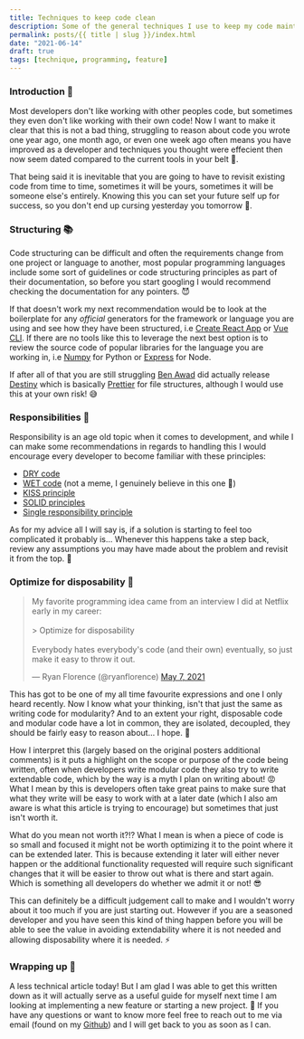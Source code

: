 ```yaml
---
title: Techniques to keep code clean
description: Some of the general techniques I use to keep my code maintainable over time 🎓
permalink: posts/{{ title | slug }}/index.html
date: "2021-06-14"
draft: true
tags: [technique, programming, feature]
---
```


### Introduction 🚀

Most developers don't like working with other peoples code, but sometimes they even don't like working with their own code! Now I want to make it clear that this is not a bad thing, struggling to reason about code you wrote one year ago, one month ago, or even one week ago often means you have improved as a developer and techniques you thought were effecient then now seem dated compared to the current tools in your belt 🔨.

That being said it is inevitable that you are going to have to revisit existing code from time to time, sometimes it will be yours, sometimes it will be someone else's entirely. Knowing this you can set your future self up for success, so you don't end up cursing yesterday you tomorrow 🤬.

### Structuring 📚

Code structuring can be difficult and often the requirements change from one project or language to another, most popular programming languages include some sort of guidelines or code structuring principles as part of their documentation, so before you start googling I would recommend checking the documentation for any pointers. 😈

If that doesn't work my next recommendation would be to look at the boilerplate for any _official_ generators for the framework or language you are using and see how they have been structured, i.e [Create React App](https://reactjs.org/docs/create-a-new-react-app.html#create-react-app) or [Vue CLI](https://cli.vuejs.org/). If there are no tools like this to leverage the next best option is to review the source code of popular libraries for the language you are working in, i.e [Numpy](https://github.com/numpy/numpy) for Python or [Express](https://github.com/expressjs/express) for Node.

If after all of that you are still struggling [Ben Awad](https://twitter.com/benawad) did actually release [Destiny](https://github.com/benawad/destiny) which is basically [Prettier](https://prettier.io/) for file structures, although I would use this at your own risk! 😅

### Responsibilities 🤏

Responsibility is an age old topic when it comes to development, and while I can make some recommendations in regards to handling this I would encourage every developer to become familiar with these principles:

- [DRY code](https://en.wikipedia.org/wiki/Don%27t_repeat_yourself)
- [WET code](https://www.deconstructconf.com/2019/dan-abramov-the-wet-codebase) (not a meme, I genuinely believe in this one 🙏)
- [KISS principle](https://en.wikipedia.org/wiki/KISS_principle)
- [SOLID principles](https://en.wikipedia.org/wiki/KISS_principle)
- [Single responsibility principle](https://en.wikipedia.org/wiki/Single-responsibility_principle)

As for my advice all I will say is, if a solution is starting to feel too complicated it probably is... Whenever this happens take a step back, review any assumptions you may have made about the problem and revisit it from the top. 🚀

### Optimize for disposability 🚮

<blockquote class="twitter-tweet">
    <p lang="en" dir="ltr">My favorite programming idea came from an interview I did at Netflix early in my career:<br><br>&gt; Optimize for disposability<br><br>Everybody hates everybody&#39;s code (and their own) eventually, so just make it easy to throw it out.</p>
    &mdash; Ryan Florence (@ryanflorence)
    <a href="https://twitter.com/ryanflorence/status/1390709000224706565?ref_src=twsrc%5Etfw">May 7, 2021</a>
</blockquote>

This has got to be one of my all time favourite expressions and one I only heard recently. Now I know what your thinking, isn't that just the same as writing code for modularity? And to an extent your right, disposable code and modular code have a lot in common, they are isolated, decoupled, they should be fairly easy to reason about... I hope. 🤣

How I interpret this (largely based on the original posters additional comments) is it puts a highlight on the scope or purpose of the code being written, often when developers write modular code they also try to write extendable code, which by the way is a myth I plan on writing about! 😡 What I mean by this is developers often take great pains to make sure that what they write will be easy to work with at a later date (which I also am aware is what this article is trying to encourage) but sometimes that just isn't worth it.

What do you mean not worth it?!? What I mean is when a piece of code is so small and focused it might not be worth optimizing it to the point where it can be extended later. This is because extending it later will either never happen or the additional functionality requested will require such significant changes that it will be easier to throw out what is there and start again. Which is something all developers do whether we admit it or not! 😎

This can definitely be a difficult judgement call to make and I wouldn't worry about it too much if you are just starting out. However if you are a seasoned developer and you have seen this kind of thing happen before you will be able to see the value in avoiding extendability where it is not needed and allowing disposability where it is needed. ⚡

### Wrapping up 🎁

A less technical article today! But I am glad I was able to get this written down as it will actually serve as a useful guide for myself next time I am looking at implementing a new feature or starting a new project. 🎉 If you have any questions or want to know more feel free to reach out to me via email (found on my [Github](https://github.com/chopfitzroy)) and I will get back to you as soon as I can.